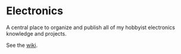 # Electronics
A central place to organize and publish all of my hobbyist electronics knowledge and projects.

See the [wiki](https://github.com/pepaslabs/Electronics/wiki).
